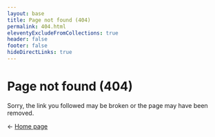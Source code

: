 ```yaml
---
layout: base
title: Page not found (404)
permalink: 404.html
eleventyExcludeFromCollections: true
header: false
footer: false
hideDirectLinks: true
---
```


# Page not found (404)

Sorry, the link you followed may be broken or the page may have been removed.

← [Home page](/)